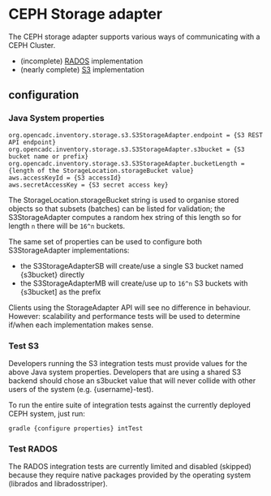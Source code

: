 # CEPH Storage adapter 

The CEPH storage adapter supports various ways of communicating with a CEPH Cluster. 

* (incomplete) [RADOS](https://docs.ceph.com/docs/master/rados/api/librados-intro/) implementation
* (nearly complete) [S3](https://docs.aws.amazon.com/sdk-for-java/v2/developer-guide/welcome.html) implementation

## configuration

### Java System properties
```
org.opencadc.inventory.storage.s3.S3StorageAdapter.endpoint = {S3 REST API endpoint}
org.opencadc.inventory.storage.s3.S3StorageAdapter.s3bucket = {S3 bucket name or prefix}
org.opencadc.inventory.storage.s3.S3StorageAdapter.bucketLength = {length of the StorageLocation.storageBucket value}
aws.accessKeyId = {S3 accessId}
aws.secretAccessKey = {S3 secret access key}
```
The StorageLocation.storageBucket string is used to organise stored objects so that subsets (batches) can be listed for validation; the S3StorageAdapter computes a random hex string of this length so for length `n` there will be `16^n` buckets.

The same set of properties can be used to configure both S3StorageAdapter implementations: 
* the S3StorageAdapterSB will create/use a single S3 bucket named {s3bucket} directly
* the S3StorageAdapterMB will create/use up to `16^n` S3 buckets with {s3bucket] as the prefix

Clients using the StorageAdapter API will see no difference in behaviour. However: scalability and performance tests 
will be used to determine if/when each implementation makes sense.

### Test S3 

Developers running the S3 integration tests must  provide values for the above Java system properties. Developers that are
using a shared S3 backend should chose an s3bucket value that will never collide with other users of the system (e.g. {username}-test). 

To run the entire suite of integration tests against the currently deployed CEPH system, just run:
```
gradle {configure properties} intTest
```

### Test RADOS
The RADOS integration tests are currently limited and disabled (skipped) because they require native packages provided by the operating system (librados and libradosstriper). 
